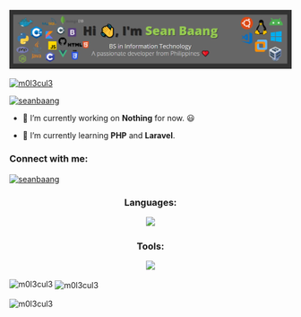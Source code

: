 ![header](head.PNG)

<p align="left"> <a href="https://github.com/ryo-ma/github-profile-trophy"><img src="https://github-profile-trophy.vercel.app/?username=m0l3cul3" alt="m0l3cul3" /></a> </p>

<p align="left"> <a href="https://twitter.com/seanbaang" target="blank"><img src="https://img.shields.io/twitter/follow/seanbaang?logo=twitter&style=for-the-badge" alt="seanbaang" /></a> </p>

- 🔭 I’m currently working on **Nothing** for now. :smiley:

- 🌱 I’m currently learning **PHP** and **Laravel**.

<h3 align="left">Connect with me:</h3>
<p align="left">
<a href="https://twitter.com/seanbaang" target="blank"><img align="center" src="https://cdn.jsdelivr.net/npm/simple-icons@3.0.1/icons/twitter.svg" alt="seanbaang" height="30" width="40" /></a>
</p>

<h3 align="center">Languages:</h3>
<p align="center">
  <a href="https://skillicons.dev">
    <img src="https://skillicons.dev/icons?i=c,cs,cpp,dotnet,angular,apollo,arduino,bash,bootstrap,html,css,js,ts,vue,electron,graphql,java,jquery,kotlin,laravel,md,mongodb,mysql,nginx,nodejs,php,py,sqlite,tailwind,wordpress" />
  </a>
</p>

<h3 align="center">Tools:</h3>
<p align="center">
  <a href="https://skillicons.dev">
    <img src="https://skillicons.dev/icons?i=git,docker,eclipse,github,gitlab,heroku,linux,netlify,vercel,vscode,visualstudio,discord,twitter,instagram,figma,androidstudio" />
  </a>
</p>

<p><img align="left" src="https://github-readme-stats.vercel.app/api/top-langs?username=m0l3cul3&show_icons=true&locale=en&layout=compact" alt="m0l3cul3" /></p>

<p>&nbsp;<img align="center" src="https://github-readme-stats.vercel.app/api?username=m0l3cul3&show_icons=true&locale=en" alt="m0l3cul3" /></p>

<p><img align="center" src="https://github-readme-streak-stats.herokuapp.com/?user=m0l3cul3&" alt="m0l3cul3" /></p>

